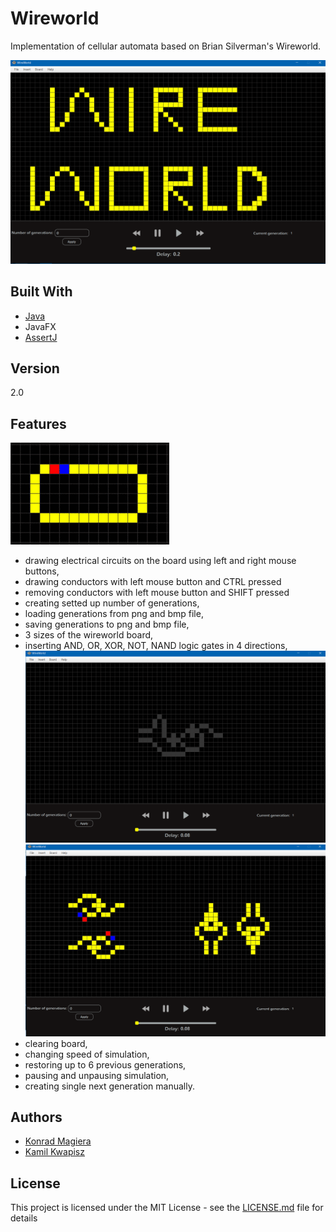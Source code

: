 # Wireworld

Implementation of cellular automata based on Brian Silverman's Wireworld.

![](img/logo.png)

## Built With

* [Java](https://java.com/)
* JavaFX
* [AssertJ](http://joel-costigliola.github.io/assertj/)

## Version

2.0

## Features

![](img/simulation.gif)

* drawing electrical circuits on the board using left and right mouse buttons,
* drawing conductors with left mouse button and CTRL pressed
* removing conductors with left mouse button and SHIFT pressed
* creating setted up number of generations,
* loading generations from png and bmp file,
* saving generations to png and bmp file,
* 3 sizes of the wireworld board,
* inserting AND, OR, XOR, NOT, NAND logic gates in 4 directions,
![](img/gate_highlight.png)
![](img/4directions.png)
* clearing board,
* changing speed of simulation,
* restoring up to 6 previous generations,
* pausing and unpausing simulation,
* creating single next generation manually.

## Authors
* [Konrad Magiera](https://github.com/KonradMagiera)
* [Kamil Kwapisz](https://github.com/KamilKwapisz)

## License

This project is licensed under the MIT License - see the [LICENSE.md](LICENSE) file for details

